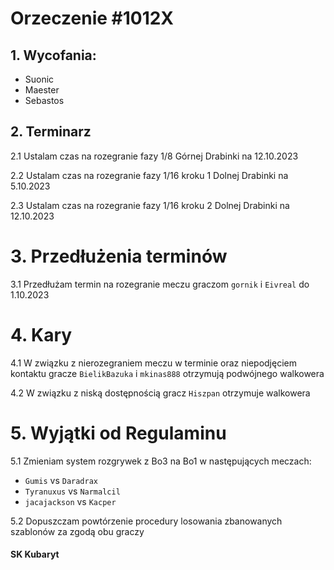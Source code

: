 # Orzeczenie #1012X

## 1. Wycofania:
- Suonic
- Maester
- Sebastos

## 2. Terminarz
2.1 Ustalam czas na rozegranie fazy 1/8 Górnej Drabinki na 12.10.2023

2.2 Ustalam czas na rozegranie fazy 1/16 kroku 1 Dolnej Drabinki na 5.10.2023

2.3 Ustalam czas na rozegranie fazy 1/16 kroku 2 Dolnej Drabinki na 12.10.2023

# 3. Przedłużenia terminów
3.1 Przedłużam termin na rozegranie meczu graczom `gornik` i `Eivreal` do 1.10.2023

# 4. Kary
4.1 W związku z nierozegraniem meczu w terminie oraz niepodjęciem kontaktu gracze `BielikBazuka` i `mkinas888` otrzymują podwójnego walkowera

4.2 W związku z niską dostępnością gracz `Hiszpan` otrzymuje walkowera

# 5. Wyjątki od Regulaminu
5.1 Zmieniam system rozgrywek z Bo3 na Bo1 w następujących meczach:
- `Gumis` vs `Daradrax`
- `Tyranuxus` vs `Narmalcil`
- `jacajackson` vs `Kacper`

5.2 Dopuszczam powtórzenie procedury losowania zbanowanych szablonów za zgodą obu graczy

#### SK Kubaryt
